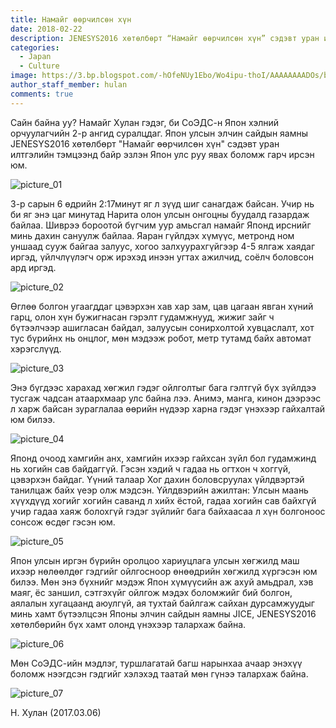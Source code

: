```yaml
---
title: Намайг ѳѳрчилсѳн хүн
date: 2018-02-22
description: JENESYS2016 хөтөлбөрт “Намайг өөрчилсөн хүн” сэдэвт уран илтгэлийн тэмцээнд байр эзлэн Япон улс руу явах боломж гарч ирсэн юм
categories:
  - Japan
  - Culture
image: https://3.bp.blogspot.com/-hOfeNUy1Ebo/Wo4ipu-thoI/AAAAAAAADOs/bwwOtUCEUkYq0f5KaV6VKRS48f7N_Bp6wCLcBGAs/s1600/non-transalted-word.jpg
author_staff_member: hulan
comments: true
---
```

Сайн байна уу? Намайг Хулан гэдэг, би СоЭДС-н Япон хэлний орчуулагчийн 2-р ангид суралцдаг. Япон улсын элчин сайдын яамны JENESYS2016 хөтөлбөрт "Намайг өөрчилсөн хүн" сэдэвт уран илтгэлийн тэмцээнд байр эзлэн Япон улс руу явах боломж гарч ирсэн юм.

![picture_01](https://4.bp.blogspot.com/-MCGxKFxsdaY/Wo2Xj4VMa8I/AAAAAAAADN0/H37mgkMiUPQtFX6RxXwN_oNv4NAYDmeZwCLcBGAs/s1600/me-pink.jpg)

3-р сарын 6 өдрийн 2:17минут яг л зүүд шиг санагдаж байсан. Учир нь би яг энэ цаг минутад Нарита олон улсын онгоцны буудалд газардаж байлаа. Шиврээ бороотой бүгчим уур амьсгал намайг Японд ирснийг минь дахин сануулж байлаа. Яаран гүйлдэх хүмүүс, метронд ном уншаад сууж байгаа залуус, хогоо залхуурахгүйгээр 4-5 ялгаж хаядаг иргэд, үйлчлүүлэгч орж ирэхэд инээн угтах ажилчид, соёлч боловсон ард иргэд.

![picture_02](https://4.bp.blogspot.com/-EZ2w8v8EymU/Wo4dZLZjHiI/AAAAAAAADOY/_siDpzuf7xIGnr0bL85NnGjg5e7BA-_TQCLcBGAs/s1600/17156161_1332655703463269_4045658928748907304_n.jpg)

Өглөө болгон угаагддаг цэвэрхэн хав хар зам, цав цагаан явган хүний гарц, олон хүн бужигнасан гэрэлт гудамжнууд, жижиг зайг ч бүтээлчээр ашигласан байдал, залуусын сонирхолтой хувцаслалт, хот тус бүрийнх нь онцлог, мөн мэдээж робот, метр тутамд байх автомат хэрэгслүүд.

![picture_03](https://1.bp.blogspot.com/-HLD0slJwvRg/Wo2Xi-wrJXI/AAAAAAAADNk/43d-tkglZe4VXhPitOG9q8eF7wz51aluwCLcBGAs/s1600/cross-road.jpg)

Энэ бүгдээс харахад хөгжил гэдэг ойлголтыг бага гэлтгүй бүх зүйлдээ тусгаж чадсан атаархмаар улс байна лээ. Анимэ, манга, кинон дээрээс л харж байсан зураглалаа өөрийн нүдээр харна гэдэг үнэхээр гайхалтай юм билээ.

![picture_04](https://1.bp.blogspot.com/-H0Uc4pGuxIo/Wo4jbFQ31GI/AAAAAAAADO4/1OMEhGRl1WwpzstQJvIQdo3cDjwq-NA3wCLcBGAs/s1600/17155867_1332642703464569_2793302925419966533_n.jpg)

Японд очоод хамгийн анх, хамгийн ихээр гайхсан зүйл бол гудамжинд нь хогийн сав байдаггүй. Гэсэн хэдий ч гадаа нь огтхон ч хоггүй, цэвэрхэн байдаг. Үүний талаар Хог дахин боловсруулах үйлдвэртэй танилцаж байх үеэр олж мэдсэн. Үйлдвэрийн ажилтан: Улсын маань хүүхдүүд хогийг хогийн саванд л хийх ёстой, гадаа хогийн сав байхгүй учир гадаа хаяж болохгүй гэдэг зүйлийг бага байхаасаа л хүн болгоноос сонсож өсдөг гэсэн юм. 

![picture_05](https://4.bp.blogspot.com/-IcA-j02qsV8/Wo2XjZrjKBI/AAAAAAAADNs/41jedvuTkd0x0qtoQMZU_4dFSXN09Bh6QCLcBGAs/s1600/cycle.jpg)

Япон улсын иргэн бүрийн оролцоо хариуцлага улсын хөгжилд маш ихээр нөлөөлдөг гэдгийг ойлгосноор өнөөдрийн хөгжилд хүргэсэн юм билээ. Мөн энэ бүхнийг мэдэж Япон хүмүүсийн аж ахуй амьдрал, хэв маяг, ёс заншил, сэтгэхүйг ойлгож мэдэх боломжийг бий болгон, аялалын хугацаанд аюулгүй, ая тухтай байлгаж сайхан дурсамжуудыг минь хамт бүтээлцсэн Японы элчин сайдын яамны JICE, JENESYS2016 хөтөлбөрийн бүх хамт олонд үнэхээр талархаж байна.

![picture_06](https://3.bp.blogspot.com/-Uzbf1tgROBs/Wo2XiowsGeI/AAAAAAAADNg/9VI4MpPC138EJox762mHrlqCs9MZ_vBFgCLcBGAs/s1600/certi.jpg)

Мөн СоЭДС-ийн мэдлэг, туршлагатай багш нарынхаа ачаар энэхүү боломж нээгдсэн гэдгийг хэлэхэд таатай мөн гүнээ талархаж байна.

![picture_07](https://1.bp.blogspot.com/-tMEFtaPNywk/Wo2XkNMpYtI/AAAAAAAADN4/U7Jx2VAEe1UVvlLpPmLm8Tr71IbobP8_gCLcBGAs/s1600/nippon_oide.jpg)

Н. Хулан (2017.03.06)
